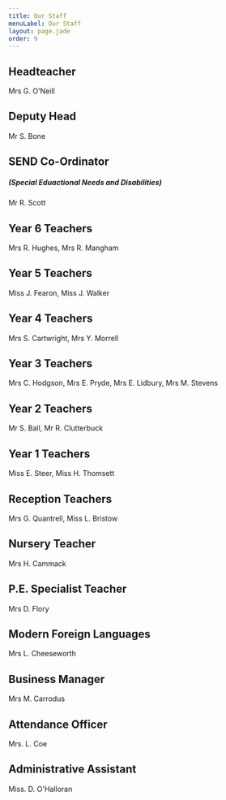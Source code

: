 ```yaml
---
title: Our Staff
menuLabel: Our Staff
layout: page.jade
order: 9
---
```

## Headteacher

Mrs G. O'Neill

## Deputy Head

Mr S. Bone

## SEND Co-Ordinator
##### (Special Eduactional Needs and Disabilities)

Mr R. Scott

## Year 6 Teachers

Mrs R. Hughes, Mrs R. Mangham

## Year 5 Teachers

Miss J. Fearon, Miss J. Walker

## Year 4 Teachers

Mrs S. Cartwright, Mrs Y. Morrell

## Year 3 Teachers

Mrs C. Hodgson, Mrs E. Pryde, Mrs E. Lidbury, Mrs M. Stevens

## Year 2 Teachers

Mr S. Ball, Mr R. Clutterbuck

## Year 1 Teachers

Miss E. Steer, Miss H. Thomsett

## Reception Teachers

Mrs G. Quantrell, Miss L. Bristow

## Nursery Teacher

Mrs H. Cammack

## P.E. Specialist Teacher

Mrs D. Flory

## Modern Foreign Languages

Mrs L. Cheeseworth

## Business Manager

Mrs M. Carrodus

## Attendance Officer

Mrs. L. Coe

## Administrative Assistant

Miss. D. O'Halloran